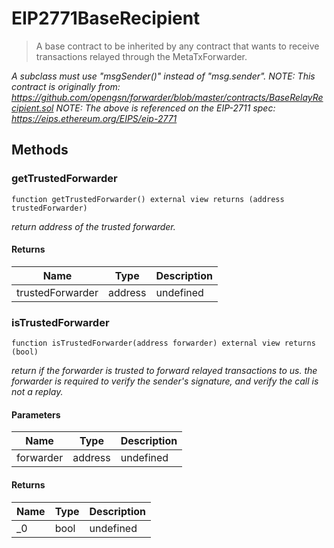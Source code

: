 # EIP2771BaseRecipient



> A base contract to be inherited by any contract that wants to receive        transactions relayed through the MetaTxForwarder.



*A subclass must use &quot;msgSender()&quot; instead of &quot;msg.sender&quot;. NOTE: This contract is originally from:   https://github.com/opengsn/forwarder/blob/master/contracts/BaseRelayRecipient.sol NOTE: The above is referenced on the EIP-2711 spec:   https://eips.ethereum.org/EIPS/eip-2771*

## Methods

### getTrustedForwarder

```solidity
function getTrustedForwarder() external view returns (address trustedForwarder)
```



*return address of the trusted forwarder.*


#### Returns

| Name | Type | Description |
|---|---|---|
| trustedForwarder | address | undefined |

### isTrustedForwarder

```solidity
function isTrustedForwarder(address forwarder) external view returns (bool)
```



*return if the forwarder is trusted to forward relayed transactions to us. the forwarder is required to verify the sender&#39;s signature, and verify the call is not a replay.*

#### Parameters

| Name | Type | Description |
|---|---|---|
| forwarder | address | undefined |

#### Returns

| Name | Type | Description |
|---|---|---|
| _0 | bool | undefined |




